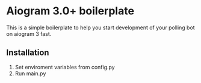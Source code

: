 # Aiogram 3.0+ boilerplate
This is a simple boilerplate to help you start development of your polling bot on aiogram 3 fast.

## Installation
1. Set enviroment variables from config.py
2. Run main.py